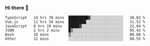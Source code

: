 ### Hi there 👋

<!--
**hjklink/hjklink** is a ✨ _special_ ✨ repository because its `README.md` (this file) appears on your GitHub profile.

Here are some ideas to get you started:

- 🔭 I’m currently working on ...
- 🌱 I’m currently learning ...
- 👯 I’m looking to collaborate on ...
- 🤔 I’m looking for help with ...
- 💬 Ask me about ...
- 📫 How to reach me: ...
- 😄 Pronouns: ...
- ⚡ Fun fact: ...
-->


<!--START_SECTION:waka-->

```text
TypeScript   14 hrs 39 mins  █████████▓░░░░░░░░░░░░░░░   38.83 %
Vue.js       11 hrs 54 mins  ████████░░░░░░░░░░░░░░░░░   31.52 %
JavaScript   8 hrs 19 mins   █████▓░░░░░░░░░░░░░░░░░░░   22.04 %
JSON         2 hrs 2 mins    █▒░░░░░░░░░░░░░░░░░░░░░░░   05.42 %
Bash         18 mins         ▒░░░░░░░░░░░░░░░░░░░░░░░░   00.80 %
Other        12 mins         ░░░░░░░░░░░░░░░░░░░░░░░░░   00.55 %
```

<!--END_SECTION:waka-->
